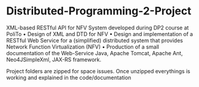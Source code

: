 # Distributed-Programming-2-Project
XML-based RESTful API for NFV System developed during DP2 course at PoliTo • Design of XML and DTD for NFV • Design and implementation of a RESTful Web Service for a (simplified) distributed system that provides Network Function Virtualization (NFV) • Production of a small documentation of the Web-Service Java, Apache Tomcat, Apache Ant, Neo4JSimpleXml, JAX-RS framework.

Project folders are zipped for space issues. Once unzipped everythings is working and explained in the code/documentation
